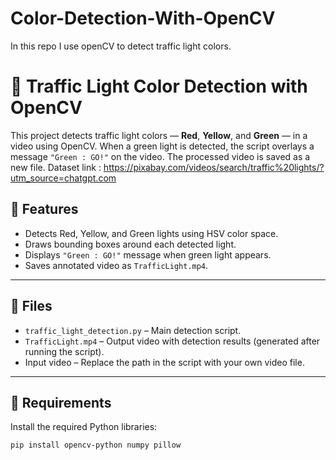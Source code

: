 # Color-Detection-With-OpenCV
In this repo I use openCV to detect traffic light colors.

# 🚦 Traffic Light Color Detection with OpenCV

This project detects traffic light colors — **Red**, **Yellow**, and **Green** — in a video using OpenCV. When a green light is detected, the script overlays a message `"Green : GO!"` on the video. The processed video is saved as a new file.
Dataset link : https://pixabay.com/videos/search/traffic%20lights/?utm_source=chatgpt.com

## 🎯 Features

- Detects Red, Yellow, and Green lights using HSV color space.
- Draws bounding boxes around each detected light.
- Displays `"Green : GO!"` message when green light appears.
- Saves annotated video as `TrafficLight.mp4`.

---

## 📁 Files

- `traffic_light_detection.py` – Main detection script.
- `TrafficLight.mp4` – Output video with detection results (generated after running the script).
- Input video – Replace the path in the script with your own video file.

---

## 🧰 Requirements

Install the required Python libraries:

```bash
pip install opencv-python numpy pillow

